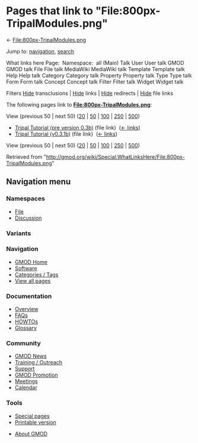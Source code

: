 <div id="mw-page-base" class="noprint">

</div>

<div id="mw-head-base" class="noprint">

</div>

<div id="content" class="mw-body" role="main">

<span id="top"></span>

<div id="mw-js-message" style="display:none;">

</div>



# <span dir="auto">Pages that link to "File:800px-TripalModules.png"</span>

<div id="bodyContent">

<div id="contentSub">

←
[File:800px-TripalModules.png](/wiki/File:800px-TripalModules.png "File:800px-TripalModules.png")

</div>

<div id="jump-to-nav" class="mw-jump">

Jump to: [navigation](#mw-navigation), [search](#p-search)

</div>

<div id="mw-content-text">

What links here Page:  Namespace:  all (Main) Talk User User talk GMOD
GMOD talk File File talk MediaWiki MediaWiki talk Template Template talk
Help Help talk Category Category talk Property Property talk Type Type
talk Form Form talk Concept Concept talk Filter Filter talk Widget
Widget talk

Filters
[Hide](/mediawiki/index.php?title=Special:WhatLinksHere/File:800px-TripalModules.png&hidetrans=1 "Special:WhatLinksHere/File:800px-TripalModules.png")
transclusions \|
[Hide](/mediawiki/index.php?title=Special:WhatLinksHere/File:800px-TripalModules.png&hidelinks=1 "Special:WhatLinksHere/File:800px-TripalModules.png")
links \|
[Hide](/mediawiki/index.php?title=Special:WhatLinksHere/File:800px-TripalModules.png&hideredirs=1 "Special:WhatLinksHere/File:800px-TripalModules.png")
redirects \|
[Hide](/mediawiki/index.php?title=Special:WhatLinksHere/File:800px-TripalModules.png&hideimages=1 "Special:WhatLinksHere/File:800px-TripalModules.png")
file links

The following pages link to
**[File:800px-TripalModules.png](/wiki/File:800px-TripalModules.png "File:800px-TripalModules.png")**:

View (previous 50 \| next 50)
([20](/mediawiki/index.php?title=Special:WhatLinksHere/File:800px-TripalModules.png&limit=20 "Special:WhatLinksHere/File:800px-TripalModules.png")
\|
[50](/mediawiki/index.php?title=Special:WhatLinksHere/File:800px-TripalModules.png&limit=50 "Special:WhatLinksHere/File:800px-TripalModules.png")
\|
[100](/mediawiki/index.php?title=Special:WhatLinksHere/File:800px-TripalModules.png&limit=100 "Special:WhatLinksHere/File:800px-TripalModules.png")
\|
[250](/mediawiki/index.php?title=Special:WhatLinksHere/File:800px-TripalModules.png&limit=250 "Special:WhatLinksHere/File:800px-TripalModules.png")
\|
[500](/mediawiki/index.php?title=Special:WhatLinksHere/File:800px-TripalModules.png&limit=500 "Special:WhatLinksHere/File:800px-TripalModules.png"))

- [Tripal Tutorial (pre version
  0.3b)](/wiki/Tripal_Tutorial_(pre_version_0.3b) "Tripal Tutorial (pre version 0.3b)")
  (file link) ‎ <span class="mw-whatlinkshere-tools">([←
  links](/mediawiki/index.php?title=Special:WhatLinksHere&target=Tripal+Tutorial+%28pre+version+0.3b%29 "Special:WhatLinksHere"))</span>
- [Tripal Tutorial
  (v0.3.1b)](/wiki/Tripal_Tutorial_(v0.3.1b) "Tripal Tutorial (v0.3.1b)")
  (file link) ‎ <span class="mw-whatlinkshere-tools">([←
  links](/mediawiki/index.php?title=Special:WhatLinksHere&target=Tripal+Tutorial+%28v0.3.1b%29 "Special:WhatLinksHere"))</span>

View (previous 50 \| next 50)
([20](/mediawiki/index.php?title=Special:WhatLinksHere/File:800px-TripalModules.png&limit=20 "Special:WhatLinksHere/File:800px-TripalModules.png")
\|
[50](/mediawiki/index.php?title=Special:WhatLinksHere/File:800px-TripalModules.png&limit=50 "Special:WhatLinksHere/File:800px-TripalModules.png")
\|
[100](/mediawiki/index.php?title=Special:WhatLinksHere/File:800px-TripalModules.png&limit=100 "Special:WhatLinksHere/File:800px-TripalModules.png")
\|
[250](/mediawiki/index.php?title=Special:WhatLinksHere/File:800px-TripalModules.png&limit=250 "Special:WhatLinksHere/File:800px-TripalModules.png")
\|
[500](/mediawiki/index.php?title=Special:WhatLinksHere/File:800px-TripalModules.png&limit=500 "Special:WhatLinksHere/File:800px-TripalModules.png"))

</div>

<div class="printfooter">

Retrieved from
"<http://gmod.org/wiki/Special:WhatLinksHere/File:800px-TripalModules.png>"

</div>

<div id="catlinks" class="catlinks catlinks-allhidden">

</div>

<div class="visualClear">

</div>

</div>

</div>

<div id="mw-navigation">

## Navigation menu

<div id="mw-head">



<div id="left-navigation">

<div id="p-namespaces" class="vectorTabs" role="navigation"
aria-labelledby="p-namespaces-label">

### Namespaces

- <span id="ca-nstab-image"><a href="/wiki/File:800px-TripalModules.png" accesskey="c"
  title="View the file page [c]">File</a></span>
- <span id="ca-talk"><a
  href="/mediawiki/index.php?title=File_talk:800px-TripalModules.png&amp;action=edit&amp;redlink=1"
  accesskey="t"
  title="Discussion about the content page [t]">Discussion</a></span>

</div>

<div id="p-variants" class="vectorMenu emptyPortlet" role="navigation"
aria-labelledby="p-variants-label">

### 

### Variants[](#)

<div class="menu">

</div>

</div>

</div>





</div>

</div>

</div>

<div id="mw-panel">

<div id="p-logo" role="banner">

<a href="/wiki/Main_Page"
style="background-image: url(http://gmod.org/images/GMOD-cogs.png);"
title="Visit the main page"></a>

</div>

<div id="p-Navigation" class="portal" role="navigation"
aria-labelledby="p-Navigation-label">

### Navigation

<div class="body">

- <span id="n-GMOD-Home">[GMOD Home](/wiki/Main_Page)</span>
- <span id="n-Software">[Software](/wiki/GMOD_Components)</span>
- <span id="n-Categories-.2F-Tags">[Categories /
  Tags](/wiki/Categories)</span>
- <span id="n-View-all-pages">[View all
  pages](/wiki/Special:AllPages)</span>

</div>

</div>

<div id="p-Documentation" class="portal" role="navigation"
aria-labelledby="p-Documentation-label">

### Documentation

<div class="body">

- <span id="n-Overview">[Overview](/wiki/Overview)</span>
- <span id="n-FAQs">[FAQs](/wiki/Category:FAQ)</span>
- <span id="n-HOWTOs">[HOWTOs](/wiki/Category:HOWTO)</span>
- <span id="n-Glossary">[Glossary](/wiki/Glossary)</span>

</div>

</div>

<div id="p-Community" class="portal" role="navigation"
aria-labelledby="p-Community-label">

### Community

<div class="body">

- <span id="n-GMOD-News">[GMOD News](/wiki/GMOD_News)</span>
- <span id="n-Training-.2F-Outreach">[Training /
  Outreach](/wiki/Training_and_Outreach)</span>
- <span id="n-Support">[Support](/wiki/Support)</span>
- <span id="n-GMOD-Promotion">[GMOD
  Promotion](/wiki/GMOD_Promotion)</span>
- <span id="n-Meetings">[Meetings](/wiki/Meetings)</span>
- <span id="n-Calendar">[Calendar](/wiki/Calendar)</span>

</div>

</div>

<div id="p-tb" class="portal" role="navigation"
aria-labelledby="p-tb-label">

### Tools

<div class="body">

- <span id="t-specialpages"><a href="/wiki/Special:SpecialPages" accesskey="q"
  title="A list of all special pages [q]">Special pages</a></span>
- <span id="t-print"><a
  href="/mediawiki/index.php?title=Special:WhatLinksHere/File:800px-TripalModules.png&amp;printable=yes"
  rel="alternate" accesskey="p"
  title="Printable version of this page [p]">Printable version</a></span>

</div>

</div>

</div>

</div>

<div id="footer" role="contentinfo">

- <span id="footer-places-about">[About
  GMOD](/wiki/GMOD:About "GMOD:About")</span>

<!-- -->






</div>
